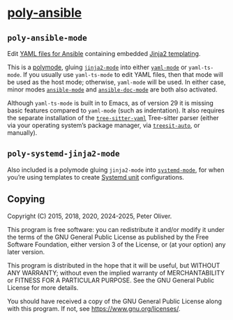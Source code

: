 # [poly-ansible](https://gitlab.com/mavit/poly-ansible/)

## `poly-ansible-mode`

Edit [YAML files for Ansible](https://docs.ansible.com/ansible/latest/reference_appendices/YAMLSyntax.html) containing embedded [Jinja2 templating](http://jinja.pocoo.org/docs/).

This is a [polymode](https://polymode.github.io/), gluing [`jinja2-mode`](https://github.com/paradoxxxzero/jinja2-mode) into either  [`yaml-mode`](https://github.com/yoshiki/yaml-mode) or `yaml-ts-mode`.  If you usually use `yaml-ts-mode` to edit YAML files, then that mode will be used as the host mode; otherwise, `yaml-mode` will be used.  In either case, minor modes [`ansible-mode`](https://gitlab.com/emacs-ansible/emacs-ansible) and [`ansible-doc-mode`](https://github.com/emacsorphanage/ansible-doc) are both also activated.

Although `yaml-ts-mode` is built in to Emacs, as of version 29 it is missing basic features compared to `yaml-mode` (such as indentation).  It also requires the separate installation of the [`tree-sitter-yaml`](https://github.com/tree-sitter-grammars/tree-sitter-yaml) Tree-sitter parser (either via your operating system’s package manager, via [`treesit-auto`](https://github.com/renzmann/treesit-auto), or manually).

## `poly-systemd-jinja2-mode`

Also included is a polymode gluing `jinja2-mode` into [`systemd-mode`](https://github.com/holomorph/systemd-mode/), for when you’re using templates to create [Systemd unit](https://www.freedesktop.org/software/systemd/man/latest/systemd.unit.html) configurations.

## Copying

Copyright (C) 2015, 2018, 2020, 2024-2025, Peter Oliver.

This program is free software: you can redistribute it and/or modify it under the terms of the GNU General Public License as published by the Free Software Foundation, either version 3 of the License, or (at your option) any later version.

This program is distributed in the hope that it will be useful, but WITHOUT ANY WARRANTY; without even the implied warranty of MERCHANTABILITY or FITNESS FOR A PARTICULAR PURPOSE.  See the GNU General Public License for more details.

You should have received a copy of the GNU General Public License along with this program.  If not, see <https://www.gnu.org/licenses/>.
